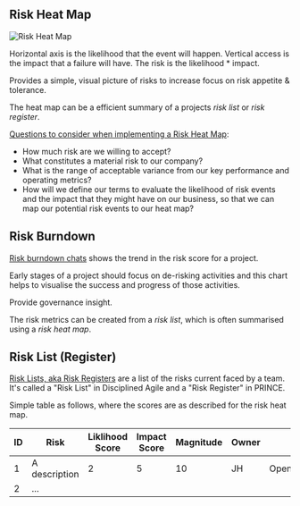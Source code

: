 ## Risk Heat Map

![Risk Heat Map](##IMG_DIR##/risk_heat_map.jpg)

Horizontal axis is the likelihood that the event will happen. Vertical access is the impact that
a failure will have. The risk is the likelihood * impact.

Provides a simple, visual picture of risks to increase focus on risk appetite & tolerance. 

The heat map can be a efficient summary of a projects *risk list* or *risk register*.

[Questions to consider when implementing a Risk Heat Map](https://www.cgma.org/resources/tools/essential-tools/risk-heat-maps.html):

* How much risk are we willing to accept?
* What constitutes a material risk to our company?
* What is the range of acceptable variance from our key performance and operating metrics?
* How will we define our terms to evaluate the likelihood of risk events and the impact that they might have on our business, 
  so that we can map our potential risk events to our heat map?

## Risk Burndown

[Risk burndown chats](https://www.pmi.org/disciplined-agile/agile/riskburndown#:~:text=Risk%20Burndown%20Charts%20A%20risk%20burndown%20chart%20shows,early%20by%20addressing%20Disciplined%20Agile%20%28DA%29%E2%80%99s%20risk-based%20milestones) shows the trend in the risk score for a project.

Early stages of a project should focus on de-risking activities and this chart helps to visualise the success and progress of those activities.

Provide governance insight.

The risk metrics can be created from a *risk list*, which is often summarised using a *risk heat map*.

## Risk List (Register)
[Risk Lists, aka Risk Registers](https://www.pmi.org/disciplined-agile/agile/risklist) are a list of the risks current faced by a team. It's called a "Risk List" in Disciplined Agile and a "Risk Register" in PRINCE.

Simple table as follows, where the scores are as described for the risk heat map.

| ID | Risk          | Liklihood Score | Impact Score | Magnitude | Owner | Status                | Date Identified | Days active |
|----|---------------|-----------------|--------------|-----------|-------|-----------------------|-----------------|-------------|
| 1  | A description |  2              |  5           |  10       | JH    | Open/Waiting/Closed   | dd/mm/yyy       | 13          |
| 2  | ...

